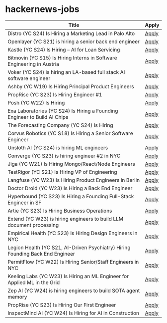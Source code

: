 # hackernews-jobs

<!-- table start -->

| Title | Apply |
|-------|-----|
| Distro (YC S24) Is Hiring a Marketing Lead in Palo Alto | [Apply](https://www.ycombinator.com/companies/distro/jobs/splSeS5-marketing-lead) |
| Openlayer (YC S21) is hiring a senior back end engineer | [Apply](https://www.ycombinator.com/companies/openlayer/jobs/yIE9WI3-senior-backend-engineer) |
| Kastle (YC S24) Is Hiring – AI for Loan Servicing | [Apply](https://www.ycombinator.com/companies/kastle/jobs/ItDVKB7-founding-backend-engineer-at-kastle-s24) |
| Bitmovin (YC S15) Is Hiring Interns in Software Engineering in Austria | [Apply](https://bitmovin.com/careers/7863755002/) |
| Voker (YC S24) is hiring an LA-based full stack AI software engineer | [Apply](https://www.linkedin.com/jobs/view/4165715593) |
| Ashby (YC W19) Is Hiring Principal Product Engineers | [Apply](https://www.ashbyhq.com/careers?utm_source=hn&ashby_jid=a0d8713b-b35e-468e-82a2-40e33795b318) |
| PropRise (YC S23) Is Hiring Engineer #1 | [Apply](https://www.ycombinator.com/companies/proprise/jobs/ppipLUK-founding-engineer) |
| Posh (YC W22) Is Hiring | [Apply](https://www.ycombinator.com/companies/posh/jobs/XeXjwIu-energy-analysis-modeling-engineer) |
| Exa Laboratories (YC S24) Is Hiring a Founding Engineer to Build AI Chips | [Apply](https://www.ycombinator.com/companies/exa-laboratories/jobs/9TXvyqt-founding-engineer) |
| The Forecasting Company (YC S24) Is Hiring | [Apply](https://www.ycombinator.com/companies/the-forecasting-company/jobs/yxUzVUm-founding-machine-learning-engineer) |
| Corvus Robotics (YC S18) Is Hiring a Senior Software Engineer | [Apply](https://app.dover.com/apply/269adc8b-72b8-46d3-85b9-3a15ea901c84/eaf81e6d-73d3-4fcf-b273-7772720503c2/) |
| Unsloth AI (YC S24) is hiring ML engineers | [Apply](https://x.com/danielhanchen/status/1891194528931209644) |
| Converge (YC S23) is hiring engineer #2 in NYC | [Apply](https://jobs.gem.com/converge/am9icG9zdDreA6I3WJ4ZJ1Yx_WHS5zKP) |
| Jiga (YC W21) Is Hiring Mongo/React/Node Engineers | [Apply](https://www.ycombinator.com/companies/jiga/jobs/KMtdgpo-full-stack-engineer) |
| TestRigor (YC S21) Is Hiring VP of Engineering | [Apply](https://www.ycombinator.com/companies/testrigor/jobs/AuTkpC9-vp-of-engineering) |
| Langfuse (YC W23) Is Hiring Product Engineers in Berlin | [Apply](https://langfuse.com/careers) |
| Doctor Droid (YC W23) Is Hiring a Back End Engineer | [Apply](https://www.ycombinator.com/companies/doctor-droid/jobs/F0iI9UU-backend-engineer-assignment-in-description) |
| Hyperbound (YC S23) Is Hiring a Founding Full-Stack Engineer in SF | [Apply](https://www.ycombinator.com/companies/hyperbound/jobs/RzDBxNi-founding-full-stack-engineer-in-sf) |
| Artie (YC S23) Is Hiring Business Operations | [Apply](https://www.ycombinator.com/companies/artie/jobs/CM1sVks-business-operations) |
| Extend (YC W23) is hiring engineers to build LLM document processing | [Apply](https://jobs.ashbyhq.com/extend/9d4d8974-bd9b-432d-84ec-8268e5a8ed37) |
| Empirical Health (YC S23) Is Hiring Design Engineers in NYC | [Apply](https://www.ycombinator.com/companies/empirical-health/jobs/nZFQWLW-design-engineer) |
| Legion Health (YC S21, AI-Driven Psychiatry) Hiring Founding Back End Engineer | [Apply](https://www.ycombinator.com/companies/legion-health/jobs/3pA8uX7-senior-backend-engineer-event-driven-architecture-ai-enabled-systems) |
| PermitFlow (YC W22) Is Hiring Senior/Staff Engineers in NYC | [Apply](https://jobs.ashbyhq.com/permitflow?departmentId=d33195eb-8978-4439-abc6-5a8a072de808) |
| Keeling Labs (YC W23) Is Hiring an ML Engineer for Applied ML in the Grid | [Apply](https://www.keelinglabs.com/jobs) |
| Zep AI (YC W24) is hiring engineers to build SOTA agent memory | [Apply](https://www.ycombinator.com/companies/zep-ai/jobs/e2QxKYu-staff-engineer) |
| PropRise (YC S23) Is Hiring Our First Engineer | [Apply](https://www.ycombinator.com/companies/proprise/jobs/PFuZCxC-founding-engineer-backend) |
| InspectMind AI (YC W24) Is Hiring for AI in Construction | [Apply](https://www.ycombinator.com/companies/inspectmind-ai/jobs/XlRFssT-software-engineer) |

<!-- table end -->
